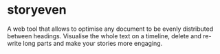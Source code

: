 # storyeven
A web tool that allows to optimise any document to be evenly distributed between headings. Visualise the whole text on a timeline, delete and re-write long parts and make your stories more engaging.
